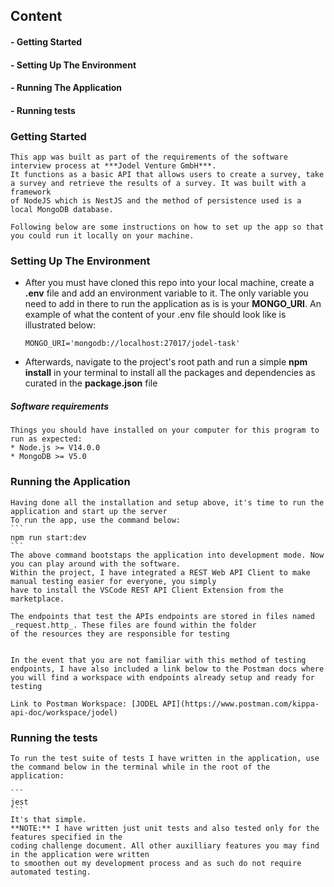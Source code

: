 ## Content
#### - Getting Started
#### - Setting Up The Environment
#### - Running The Application
#### - Running tests


### Getting Started 

    This app was built as part of the requirements of the software interview process at ***Jodel Venture GmbH***.
    It functions as a basic API that allows users to create a survey, take a survey and retrieve the results of a survey. It was built with a framework
    of NodeJS which is NestJS and the method of persistence used is a local MongoDB database.

    Following below are some instructions on how to set up the app so that you could run it locally on your machine.

### Setting Up The Environment

   - After you must have cloned this repo into your local machine, create a **.env** file and add an environment variable to it.
    The only variable you need to add in there to run the application as is is your **MONGO_URI**. An example of what the content of your .env file should look like
    is illustrated below:
     ```
     MONGO_URI='mongodb://localhost:27017/jodel-task'
     ```
   - Afterwards, navigate to the project's root path and run a simple **npm install** in your terminal to install all the packages and dependencies as curated in the **package.json** file 
##### Software requirements
    Things you should have installed on your computer for this program to run as expected:
    * Node.js >= V14.0.0
    * MongoDB >= V5.0


### Running the Application

    Having done all the installation and setup above, it's time to run the application and start up the server
    To run the app, use the command below:
    ```
    npm run start:dev
    ```
    The above command bootstaps the application into development mode. Now you can play around with the software.
    Within the project, I have integrated a REST Web API Client to make manual testing easier for everyone, you simply
    have to install the VSCode REST API Client Extension from the marketplace.

    The endpoints that test the APIs endpoints are stored in files named _request.http_. These files are found within the folder 
    of the resources they are responsible for testing


    In the event that you are not familiar with this method of testing endpoints, I have also included a link below to the Postman docs where
    you will find a workspace with endpoints already setup and ready for testing 

    Link to Postman Workspace: [JODEL API](https://www.postman.com/kippa-api-doc/workspace/jodel)


### Running the tests

    To run the test suite of tests I have written in the application, use the command below in the terminal while in the root of the application:

    ```
    jest
    ```
    It's that simple. 
    **NOTE:** I have written just unit tests and also tested only for the features specified in the 
    coding challenge document. All other auxilliary features you may find in the application were written 
    to smoothen out my development process and as such do not require automated testing.




